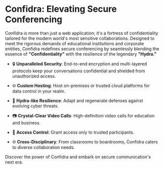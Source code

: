 # Confidra: Elevating Secure Conferencing

Confidra is more than just a web application; it's a fortress of confidentiality
tailored for the modern world's most sensitive collaborations. Designed to meet
the rigorous demands of educational institutions and corporate entities,
Confidra redefines secure conferencing by seamlessly blending the essence of
**"Confidentiality"** with the resilience of the legendary **"Hydra."**

- 🔒 **Unparalleled Security**: End-to-end encryption and multi-layered
  protocols keep your conversations confidential and shielded from unauthorized
  access.

- 🌐 **Custom Hosting**: Host on-premises or trusted cloud platforms for data
  control in your realm.

- 🦠 **Hydra-like Resilience**: Adapt and regenerate defenses against evolving
  cyber threats.

- 📷 **Crystal-Clear Video Calls**: High-definition video calls for education
  and business.

- 🔐 **Access Control**: Grant access only to trusted participants.

- 🌐 **Cross-Disciplinary**: From classrooms to boardrooms, Confidra caters to
  diverse collaboration needs.

Discover the power of Confidra and embark on secure communication's next era.
